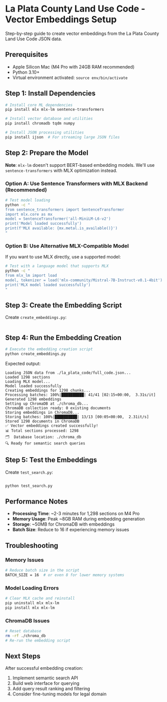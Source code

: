 # La Plata County Land Use Code - Vector Embeddings Setup

Step-by-step guide to create vector embeddings from the La Plata County Land Use Code JSON data.

## Prerequisites

- Apple Silicon Mac (M4 Pro with 24GB RAM recommended)
- Python 3.10+
- Virtual environment activated: `source env/bin/activate`

## Step 1: Install Dependencies

```bash
# Install core ML dependencies
pip install mlx mlx-lm sentence-transformers

# Install vector database and utilities
pip install chromadb tqdm numpy

# Install JSON processing utilities
pip install ijson  # For streaming large JSON files
```

## Step 2: Prepare the Model

**Note**: `mlx-lm` doesn't support BERT-based embedding models. We'll use `sentence-transformers` with MLX optimization instead.

### Option A: Use Sentence Transformers with MLX Backend (Recommended)
```bash
# Test model loading
python -c "
from sentence_transformers import SentenceTransformer
import mlx.core as mx
model = SentenceTransformer('all-MiniLM-L6-v2')
print('Model loaded successfully')
print(f'MLX available: {mx.metal.is_available()}')
"
```

### Option B: Use Alternative MLX-Compatible Model
If you want to use MLX directly, use a supported model:
```bash
# Test with a language model that supports MLX
python -c "
from mlx_lm import load
model, tokenizer = load('mlx-community/Mistral-7B-Instruct-v0.1-4bit')
print('MLX model loaded successfully')
"
```

## Step 3: Create the Embedding Script

Create `create_embeddings.py`:

```python

```

## Step 4: Run the Embedding Creation

```bash
# Execute the embedding creation script
python create_embeddings.py
```

Expected output:
```
Loading JSON data from ./la_plata_code/full_code.json...
Loaded 1298 sections
Loading MLX model...
Model loaded successfully
Creating embeddings for 1298 chunks...
Processing batches: 100%|██████████| 41/41 [02:15<00:00,  3.31s/it]
Generated 1298 embeddings
Setting up ChromaDB at ./chroma_db...
ChromaDB collection ready: 0 existing documents
Storing embeddings in ChromaDB...
Storing batches: 100%|██████████| 13/13 [00:05<00:00,  2.31it/s]
Stored 1298 documents in ChromaDB
✅ Vector embeddings created successfully!
📊 Total sections processed: 1298
🗂️  Database location: ./chroma_db
🔍 Ready for semantic search queries
```

## Step 5: Test the Embeddings

Create `test_search.py`:

```python

```

```bash
python test_search.py
```

## Performance Notes

- **Processing Time**: ~2-3 minutes for 1,298 sections on M4 Pro
- **Memory Usage**: Peak ~8GB RAM during embedding generation
- **Storage**: ~50MB for ChromaDB with embeddings
- **Batch Size**: Reduce to 16 if experiencing memory issues

## Troubleshooting

### Memory Issues
```bash
# Reduce batch size in the script
BATCH_SIZE = 16  # or even 8 for lower memory systems
```

### Model Loading Errors
```bash
# Clear MLX cache and reinstall
pip uninstall mlx mlx-lm
pip install mlx mlx-lm
```

### ChromaDB Issues
```bash
# Reset database
rm -rf ./chroma_db
# Re-run the embedding script
```

## Next Steps

After successful embedding creation:
1. Implement semantic search API
2. Build web interface for querying
3. Add query result ranking and filtering
4. Consider fine-tuning models for legal domain